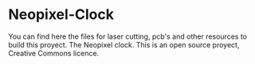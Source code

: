 # Neopixel-Clock
You can find here the files for laser cutting, pcb's and other resources to build this proyect. The Neopixel clock. 
This is an open source proyect, Creative Commons licence. 
